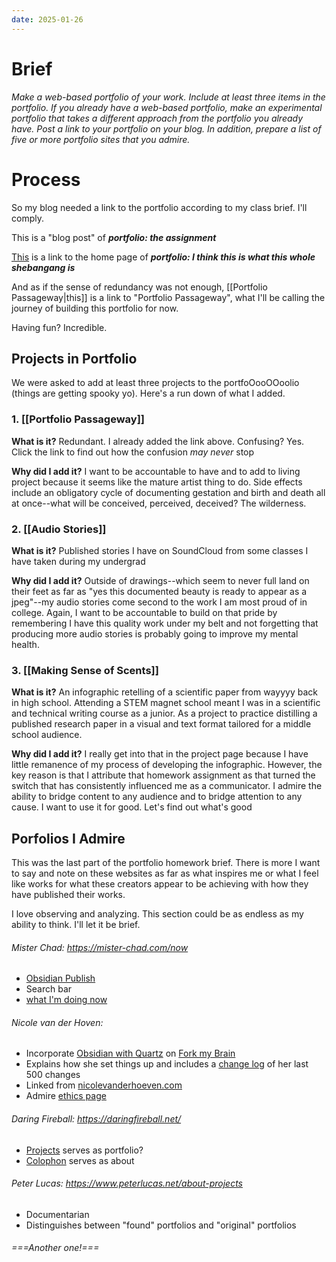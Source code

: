 ```yaml
---
date: 2025-01-26
---
```


# Brief


*Make a web-based portfolio of your work. Include at least three items in the portfolio. If you already have a web-based portfolio, make an experimental portfolio that takes a different approach from the portfolio you already have. Post a link to your portfolio on your blog. In addition, prepare a list of five or more portfolio sites that you admire.*


# Process

So my blog needed a link to the portfolio according to my class brief. I'll comply.

This is a "blog post" of ***portfolio: the assignment***

[This](index) is a link to the home page of ***portfolio: I think this is what this whole shebangang is***

And as if the sense of redundancy was not enough, [[Portfolio Passageway|this]] is a link to "Portfolio Passageway", what I'll be calling the journey of building this portfolio for now.

Having fun? Incredible.

## Projects in Portfolio

We were asked to add at least three projects to the portfoOooOOoolio (things are getting spooky yo). Here's a run down of what I added.

### 1. [[Portfolio Passageway]]

**What is it?** Redundant. I already added the link above. Confusing? Yes. Click the link to find out how the confusion *may never* stop

**Why did I add it?** I want to be accountable to have and to add to living project because it seems like the mature artist thing to do. Side effects include an obligatory cycle of documenting gestation and birth and death all at once--what will be conceived, perceived, deceived? The wilderness.

### 2. [[Audio Stories]]

**What is it?** Published stories I have on SoundCloud from some classes I have taken during my undergrad

**Why did I add it?** Outside of drawings--which seem to never full land on their feet as far as "yes this documented beauty is ready to appear as a jpeg"--my audio stories come second to the work I am most proud of in college. Again, I want to be accountable to build on that pride by remembering I have this quality work under my belt and not forgetting that producing more audio stories is probably going to improve my mental health.

### 3. [[Making Sense of Scents]]

**What is it?** An infographic retelling of a scientific paper from wayyyy back in high school. Attending a STEM magnet school meant I was in a scientific and technical writing course as a junior. As a project to practice distilling a published research paper in a visual and text format tailored for a middle school audience. 

**Why did I add it?** I really get into that in the project page because I have little remanence of my process of developing the infographic. However, the key reason is that I attribute that homework assignment as that turned the switch that has consistently influenced me as a communicator. I admire the ability to bridge content to any audience and to bridge attention to any cause. I want to use it for good. Let's find out what's good

## Porfolios I Admire

This was the last part of the portfolio homework brief. There is more I want to say and note on these websites as far as what inspires me or what I feel like works for what these creators appear to be achieving with how they have published their works. 

I love observing and analyzing. This section could be as endless as my ability to think. I'll let it be brief.
###### Mister Chad: https://mister-chad.com/now
* [Obsidian Publish](https://obsidian.md/publish)
* Search bar
* [what I'm doing now](https://mister-chad.com/now)

###### Nicole van der Hoven:
* Incorporate [Obsidian with Quartz]() on [Fork my Brain](https://notes.nicolevanderhoeven.com/Fork+My+Brain)
* Explains how she set things up and includes a [change log](https://notes.nicolevanderhoeven.com/Changelog) of her last 500 changes
* Linked from [nicolevanderhoeven.com](https://nicolevanderhoeven.com/)
* Admire [ethics page](https://nicolevanderhoeven.com/ethics/)

###### Daring Fireball: https://daringfireball.net/ 
* [Projects](https://daringfireball.net/projects/) serves as portfolio?
* [Colophon](https://daringfireball.net/colophon/) serves as about

###### Peter Lucas: https://www.peterlucas.net/about-projects 
* Documentarian 
* Distinguishes between "found" portfolios and "original" portfolios

###### ===Another one!===
